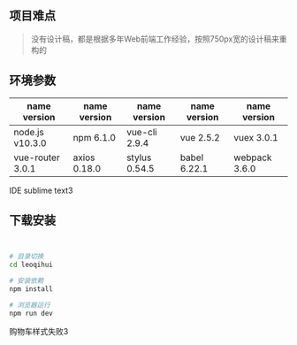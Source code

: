 

## 项目难点

> 没有设计稿，都是根据多年Web前端工作经验，按照750px宽的设计稿来重构的

## 环境参数

name version | name version | name version | name version | name version
---------- | ----------- | ----------- | ----------- | -----------
node.js v10.3.0 | npm 6.1.0 | vue-cli 2.9.4 | vue 2.5.2 | vuex 3.0.1
vue-router 3.0.1 | axios 0.18.0  | stylus 0.54.5 | babel 6.22.1  | webpack 3.6.0
IDE sublime text3

## 下载安装

``` bash


# 目录切换
cd leoqihui

# 安装依赖
npm install

# 浏览器运行
npm run dev

```

购物车样式失败3